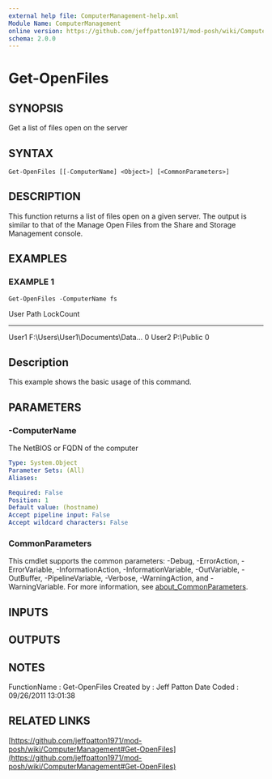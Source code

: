 ```yaml
---
external help file: ComputerManagement-help.xml
Module Name: ComputerManagement
online version: https://github.com/jeffpatton1971/mod-posh/wiki/ComputerManagement#Get-OpenFiles
schema: 2.0.0
---
```


# Get-OpenFiles

## SYNOPSIS
Get a list of files open on the server

## SYNTAX

```
Get-OpenFiles [[-ComputerName] <Object>] [<CommonParameters>]
```

## DESCRIPTION
This function returns a list of files open on a given server.
The output is
similar to that of the Manage Open Files from the Share and Storage Management
console.

## EXAMPLES

### EXAMPLE 1
```
Get-OpenFiles -ComputerName fs
```

User          Path                              LockCount
----          ----                              ---------
User1         F:\Users\User1\Documents\Data\... 
0
User2         P:\Public                                 0

Description
-----------
This example shows the basic usage of this command.

## PARAMETERS

### -ComputerName
The NetBIOS or FQDN of the computer

```yaml
Type: System.Object
Parameter Sets: (All)
Aliases:

Required: False
Position: 1
Default value: (hostname)
Accept pipeline input: False
Accept wildcard characters: False
```

### CommonParameters
This cmdlet supports the common parameters: -Debug, -ErrorAction, -ErrorVariable, -InformationAction, -InformationVariable, -OutVariable, -OutBuffer, -PipelineVariable, -Verbose, -WarningAction, and -WarningVariable. For more information, see [about_CommonParameters](http://go.microsoft.com/fwlink/?LinkID=113216).

## INPUTS

## OUTPUTS

## NOTES
FunctionName : Get-OpenFiles
Created by   : Jeff Patton
Date Coded   : 09/26/2011 13:01:38

## RELATED LINKS

[https://github.com/jeffpatton1971/mod-posh/wiki/ComputerManagement#Get-OpenFiles](https://github.com/jeffpatton1971/mod-posh/wiki/ComputerManagement#Get-OpenFiles)


